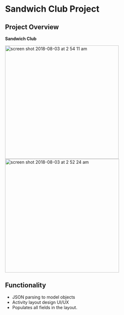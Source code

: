 # Sandwich Club Project

## Project Overview
**Sandwich Club**

<img width="372" alt="screen shot 2018-08-03 at 2 54 11 am" src="https://user-images.githubusercontent.com/24252450/43617131-e40a7048-96c8-11e8-9705-36371fdf866a.png">
<img width="373" alt="screen shot 2018-08-03 at 2 52 24 am" src="https://user-images.githubusercontent.com/24252450/43617130-e3dc1c3e-96c8-11e8-8f29-3d50071afd3e.png">


## Functionality

- JSON parsing to model objects
- Activity layout design UI/UX
- Populates all fields in the layout.
